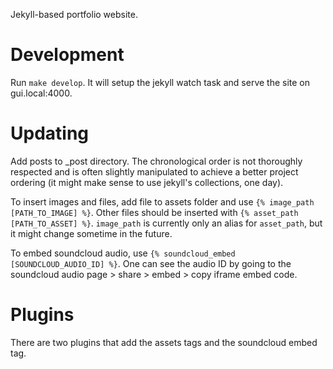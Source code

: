 Jekyll-based portfolio website.

# Development

Run `make develop`. It will setup the jekyll watch task and serve the site
on gui.local:4000.


# Updating

Add posts to \_post directory. The chronological order is not thoroughly
respected and is often slightly manipulated to achieve a better project
ordering (it might make sense to use jekyll's collections, one day).

To insert images and files, add file to assets folder and use 
`{% image_path [PATH_TO_IMAGE] %}`. Other files should be inserted with
`{% asset_path [PATH_TO_ASSET] %}`. `image_path` is currently only an
alias for `asset_path`, but it might change sometime in the future.

To embed soundcloud audio, use `{% soundcloud_embed [SOUNDCLOUD_AUDIO_ID] %}`.
One can see the audio ID by going to the soundcloud audio page > share > embed >
copy iframe embed code.

# Plugins

There are two plugins that add the assets tags and the soundcloud embed tag.
